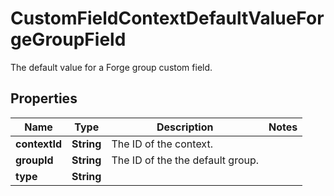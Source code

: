 

# CustomFieldContextDefaultValueForgeGroupField

The default value for a Forge group custom field.

## Properties

| Name | Type | Description | Notes |
|------------ | ------------- | ------------- | -------------|
|**contextId** | **String** | The ID of the context. |  |
|**groupId** | **String** | The ID of the the default group. |  |
|**type** | **String** |  |  |



